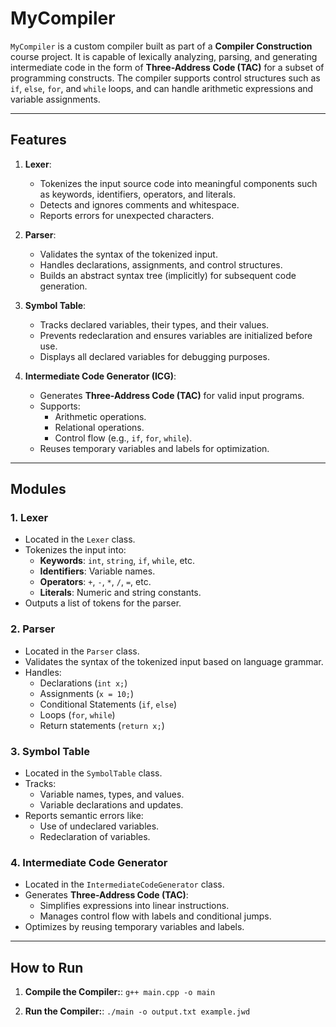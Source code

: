 # MyCompiler

`MyCompiler` is a custom compiler built as part of a **Compiler Construction** course project. It is capable of lexically analyzing, parsing, and generating intermediate code in the form of **Three-Address Code (TAC)** for a subset of programming constructs. The compiler supports control structures such as `if`, `else`, `for`, and `while` loops, and can handle arithmetic expressions and variable assignments.

---

## **Features**
1. **Lexer**:
   - Tokenizes the input source code into meaningful components such as keywords, identifiers, operators, and literals.
   - Detects and ignores comments and whitespace.
   - Reports errors for unexpected characters.

2. **Parser**:
   - Validates the syntax of the tokenized input.
   - Handles declarations, assignments, and control structures.
   - Builds an abstract syntax tree (implicitly) for subsequent code generation.

3. **Symbol Table**:
   - Tracks declared variables, their types, and their values.
   - Prevents redeclaration and ensures variables are initialized before use.
   - Displays all declared variables for debugging purposes.

4. **Intermediate Code Generator (ICG)**:
   - Generates **Three-Address Code (TAC)** for valid input programs.
   - Supports:
     - Arithmetic operations.
     - Relational operations.
     - Control flow (e.g., `if`, `for`, `while`).
   - Reuses temporary variables and labels for optimization.

---

## **Modules**
### **1. Lexer**
- Located in the `Lexer` class.
- Tokenizes the input into:
  - **Keywords**: `int`, `string`, `if`, `while`, etc.
  - **Identifiers**: Variable names.
  - **Operators**: `+`, `-`, `*`, `/`, `=`, etc.
  - **Literals**: Numeric and string constants.
- Outputs a list of tokens for the parser.

### **2. Parser**
- Located in the `Parser` class.
- Validates the syntax of the tokenized input based on language grammar.
- Handles:
  - Declarations (`int x;`)
  - Assignments (`x = 10;`)
  - Conditional Statements (`if`, `else`)
  - Loops (`for`, `while`)
  - Return statements (`return x;`)

### **3. Symbol Table**
- Located in the `SymbolTable` class.
- Tracks:
  - Variable names, types, and values.
  - Variable declarations and updates.
- Reports semantic errors like:
  - Use of undeclared variables.
  - Redeclaration of variables.

### **4. Intermediate Code Generator**
- Located in the `IntermediateCodeGenerator` class.
- Generates **Three-Address Code (TAC)**:
  - Simplifies expressions into linear instructions.
  - Manages control flow with labels and conditional jumps.
- Optimizes by reusing temporary variables and labels.

---

## **How to Run**

1. **Compile the Compiler:**:
   `g++ main.cpp -o main`

2. **Run the Compiler:**:
   `./main -o output.txt example.jwd`
